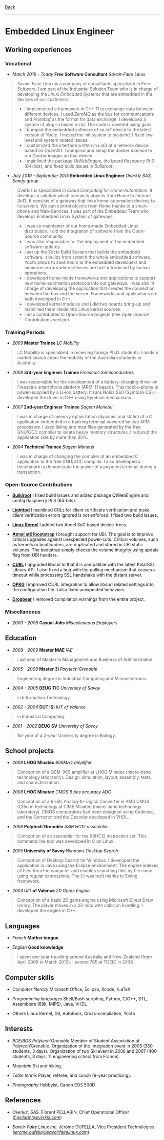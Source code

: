 [Back](..)

---

# Embedded Linux Engineer

## Working experiences

### Vocational

* *March 2016 - Today* **Free Software Consultant** *Savoir-Faire Linux*

> Savoir-Faire Linux is a company of consultants specialized in _Free-Software_. I am part of the Industrial Solution Team who is in charge of developing the _Linux Embedded Systems_ that are embedded in the devices of our customers.
> *  I implemented a framework in C++ 11 to exchange data between different devices. I used _ZeroMQ_ as the bus for communications and _Protobuf_ as the format for data exchange. I developed a system of plug-in based on _ld_. The code is covered using _gcov_.
> *  I bumped the embedded software of an _IoT_ device to the latest version of _Yocto_. I moved the init system to _systemd_. I fixed low-level and system related issues.
> *  I customized the interface written in _LuCI_ of a network device based on _OpenWrt_. I compiled and setup the docker daemon to run _Docker_ images on that device.
> *  I mainlined the package _QtWebEngine_, the board _Raspberry Pi 3 (64-bits)_, and fixed build issues in _Buildroot_.

* *July 2010 - September 2015* **Embedded Linux Engineer** *Overkiz SAS, Somfy group*

> Overkiz is specialized in _Cloud Computing_ for _Home-Automation_. It develops a solution which connects objects from Home to _Internet_ (_IoT_). It consists of a gateway that links home-automation devices to its servers. We can control objects from Home thanks to a smart-phone and Web-Services. I was part of the Embedded Team who develops Embedded Linux System of gateways.
> *  I was co-maintainer of our home-made Embedded Linux distribution. I did the integration of software from the Open-Source community.
> *  I was also responsible for the deployment of the embedded software updates.
> *  I set up the Yocto Build System that builds the embedded software. It builds from scratch the whole embedded software. Yocto allows to save hours to the embedded developers and minimizes errors when releases are built introduced by human operations.
> *  I developed home-made frameworks and applications to support new home-automation protocols into our gateways. I was also in charge of developing the application that creates the connection between the box and the server. Frameworks and applications are both developed in C++.
> *  I developed kernel modules and I did two boards bring-up and mainlined them inside into Linux kernel sources.
> *  I also contributed to Open-Source projects (see Open-Source Contributions section).

### Training Periods

* *2009* **Master Trainee** *LC Mobility*

> LC Mobility is specialized in receiving foreign Ph.D. students. I made a market search about the mobility of the Australian students in Australia.

* *2008* **3rd-year Engineer Trainee** *Freescale Semiconductors*

> I was responsible for the development of a battery-charging driver on Freescale smartphone platform (ARM-11 based). This mobile-phone is power-supplied by a Li-ion battery. It runs Nokia S60 (Symbian OS). I developed the driver in C++ using Symbian mechanisms.

* *2007* **2nd-year Engineer Trainee** *Sagem Monetel*

> I was in charge of memory optimization (dynamic and static) of a C application embedded in a banking terminal powered by two ARM processors. I used listing and map files generated by the free GNU/GCC compiler to locate heavy memory structures. I reduced the application size by more than 30%.

* *2004* **Technical Trainee** *Sagem Monetel*

> I was in charge of changing the compiler of an embedded C application to the free GNU/GCC compiler. I also developed a benchmark to demonstrate the power of a payment terminal during a transaction.

### Open-Source Contributions

* **[Buildroot](https://github.com/buildroot/buildroot/commits?author=gazoo74)** I fixed build issues and added package QtWebEngine and config Raspberry Pi 3 (64-bits).

* **[Lighttpd](https://github.com/lighttpd/lighttpd1.4/commits?author=gazoo74)** I mainlined CRLs for client certificate verification and make client verification errors ignored is not enforced. I fixed two build issues.

* **[Linux Kernel](https://git.kernel.org/cgit/linux/kernel/git/torvalds/linux.git/log/?qt=grep&q=PORTAY)** I added two Atmel SoC based device-trees.

* **[Atmel at91bootstrap](https://github.com/linux4sam/at91bootstrap/commits?author=gazoo74)** I brought support for UBI. The goal is to improve critical upgrades against unexpected power-cuts. Critical volumes, such as kernels or bootloaders, are duplicated and stored in UBI static volumes. The bootstrap simply checks the volume integrity using update flag from UBI headers.

* **[CURL](https://github.com/bagder/curl/commits?author=gazoo74)** I upgraded libcurl to that it is compatible with the latest PolarSSL Library API. I also fixed a bug with the polling mechanism that causes a timeout while processing SSL handshake with the distant server.

* **[OPKG](http://git.yoctoproject.org/cgit/cgit.cgi/opkg/log/?qt=grep&q=PORTAY)** I improved CURL integration to allow libcurl related settings into the configuration file. I also fixed unexpected behaviors.

* **[Dropbear](https://github.com/mkj/dropbear/commits?author=gazoo74)** I removed compilation warnings from the entire project.

### Miscellaneous

* *2000 - 2006* **Casual Jobs** *Miscellaneous Employers*

> 

## Education

* *2008 - 2009* **Master MAE** *IAE*

> Last year of Master in Management and Business of Administration.

* *2005 - 2008* **Master 3I** *Polytech'Grenoble*

> Engineering degree in Industrial Computing and Microelectronic.

* *2004 - 2005* **DEUG TIC** *University of Savoy*

> in Information Technology.

* *2002 - 2004* **DUT ISI** *IUT of Valence*

> in Industrial Computing.

* *2001 - 2002* **DEUG SV** *University of Savoy*

> 1st-year of a 2-year University degree in Biology.

## School projects

* *2009* **LHOG Minatec** *900MHz amplifier*

> Conception of a GSM-900 amplifier at LHOG Minatec (micro-nano technology laboratory). Design, simulation, layout, assembly, tests, and characterization.

* *2008* **LHOG Minatec** *CMOS 6 bits accuracy ADC*

> Conception of a 6-bits Analog-to-Digital Converter in AMS CMOS 0,35u m technology at CIME Minatec (micro-nano  technology laboratory). CMOS comparators had been designed using Cadense, and the Corrector and the Decoder developed in VHDL.

* *2006* **Polytech'Grenoble** *ASM HC12 assembler*

> Conception of an assembler for the 68HC12 instruction set. This command line tool was developed in C on Linux.

* *2005* **University of Savoy** *Windows Desktop Search*

> Conception of Desktop Search for Windows. I developed the application in Java using the Eclipse environment. The engine indexes all files from the computer and enables searching files by file name using regular expressions. The UI was built thanks to Swing framework.

* *2004* **IUT of Valence** *2D Game Engine*

> Conception of a basic 2D game engine using Microsoft Direct Draw library. The player moves in a 2D map with collision handling. I developed the engine in C++.

## Languages

* *French* **Mother tongue**

> 

* *English* **Good knowledge**

> I spent one year traveling around Australia and New-Zealand (from April 2009 to March 2010). I scored 765 at TOEIC in 2008.

## Computer skills

* *Computer literacy* Microsoft Office, Eclipse, Xcode, \LaTeX

* *Programming languages* Shell/Bash scripting, Python, C/C++, STL, Assemblers (68k, MIPS), Java, VHDL

* *Others* Linux Kernel, Git, Autotools, Cross-compilation, Yocto

## Interests

* *BDE/BDS Polytech'Grenoble* Member of Student Association at Polytech’Grenoble. Organization of the Integration event in 2006 (350 students, 3 days). Organization of two Ski event in 2006 and 2007 (400 students, 3 days, 11 engineering school from France).

* *Mountain* Ski and hiking.

* *Table tennis* Player, referee, and coach (9-year practicing).

* *Photography* Hobbyist, Canon EOS 500D

## References

* *Overkiz, SAS.* Florent PELLARIN, Chief Operational Officer (*[f.pellarin@overkiz.com](mailto:f.pellarin@overkiz.com)*)

* *Savoir-Faire Linux Inc.* Jérôme OUFELLA, Vice President Technologies (*[jerome.oufella@savoirfairelinux.com](mailto:jerome.oufella@savoirfairelinux.com)*)
